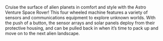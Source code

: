 Cruise the surface of alien planets in comfort and style with the Astro Venture Space Rover! This four wheeled machine features a variety of sensors and communications equipment to explore unknown worlds. With the push of a button, the sensor arrays and solar panels deploy from their protective housing, and can be pulled back in when it’s time to pack up and move on to the next alien landscape.